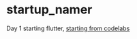 # startup_namer

Day 1 starting flutter, [starting from codelabs](https://codelabs.developers.google.com/)
